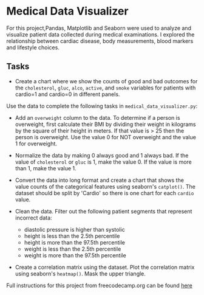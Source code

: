 # Medical Data Visualizer

For this project,Pandas, Matplotlib and Seaborn were used to analyze and visualize patient data collected during medical examinations. I explored the relationship between cardiac disease, body measurements, blood markers and lifestyle choices.

## Tasks
- Create a chart where we show the counts of good and bad outcomes for the `cholesterol`, `gluc`, `alco`, `active`, and `smoke` variables for patients with cardio=1 and cardio=0 in different panels.

Use the data to complete the following tasks in `medical_data_visualizer.py`:

- Add an `overweight` column to the data. To determine if a person is overweight, first calculate their BMI by dividing their weight in kilograms by the square of their height in meters. If that value is > 25 then the person is overweight. Use the value 0 for NOT overweight and the value 1 for overweight.
- Normalize the data by making 0 always good and 1 always bad. If the value of `cholesterol` or `gluc` is 1, make the value 0. If the value is more than 1, make the value 1.
- Convert the data into long format and create a chart that shows the value counts of the categorical features using seaborn's `catplot()`. The dataset should be split by 'Cardio' so there is one chart for each `cardio` value. 

- Clean the data. Filter out the following patient segments that represent incorrect data:
   - diastolic pressure is higher than systolic
   - height is less than the 2.5th percentile
   - height is more than the 97.5th percentile
   - weight is less than the 2.5th percentile
   - weight is more than the 97.5th percentile
- Create a correlation matrix using the dataset. Plot the correlation matrix using seaborn's `heatmap()`. Mask the upper triangle.

Full instructions for this project from freecodecamp.org can be found [here](https://www.freecodecamp.org/learn/data-analysis-with-python/data-analysis-with-python-projects/medical-data-visualizer)
